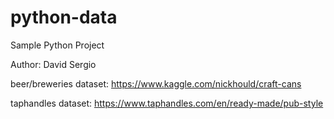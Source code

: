 # python-data

Sample Python Project

Author: David Sergio

beer/breweries dataset: https://www.kaggle.com/nickhould/craft-cans

taphandles dataset: https://www.taphandles.com/en/ready-made/pub-style

